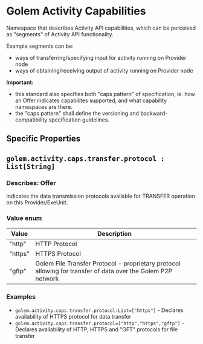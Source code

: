 # Golem Activity Capabilities
Namespace that describes Activity API capabilities, which can be perceived as "segments" of Activity API functionality.

Example segments can be:

- ways of transferring/specifying input for activity running on Provider node
- ways of obtaining/receiving output of activity running on Provider node

**Important:** 
- this standard also specifies both "caps pattern" of specification, ie. how an Offer indicates capabilites supported, and what capability namespaces are there.
- the "caps pattern" shall define the versioning and backward-compatibility specification guidelines.

## Specific Properties

## `golem.activity.caps.transfer.protocol : List[String]`

### Describes: Offer

Indicates the data transmission protocols available for TRANSFER operation on this Provider/ExeUnit.
### Value enum
| Value   | Description                                                                                                  |
| ------- | ------------------------------------------------------------------------------------------------------------ |
| "http"  | HTTP Protocol                                                                                                |
| "https" | HTTPS Protocol                                                                                               |
| "gftp"  | Golem File Transfer Protocol - proprietary protocol allowing for transfer of data over the Golem P2P network |
### **Examples**
* `golem.activity.caps.transfer.protocol:List=["https"]` - Declares availability of HTTPS protocol for data transfer
* `golem.activity.caps.transfer.protocol=["http","https","gftp"]` - Declares availability of HTTP, HTTPS and "GFT" protocols for file transfer
